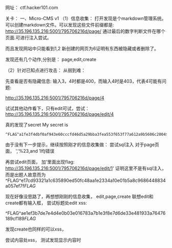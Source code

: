 网址：
ctf.hacker101.com

关卡：
一、Micro-CMS v1
（1）信息收集：
打开发现是个markdown管理系统。
可以创建markdown文件。可以发现这些文件前缀都是:
http://35.196.135.216:5001/795706216d/page/
通过最后的数字判断文件在哪个页面.可进行注入尝试。

而且发现网站中只能看到1,2
新创建的网页为6证明有东西被隐藏或者删除了。

发现还有几个动作,分别是：
page,edit,create

（2）针对已知点进行攻击：
从弱到难：

先查看是否有隐藏信息:
输入3，4时都是400，而输入4时是403，代表4可能有问题:

http://35.196.135.216:5001/795706216d/page/4

试试其他动作看下，只有edit可试，尝试：
http://35.196.135.216:5001/795706216d/page/edit/4

真的发现了secret
My secret is 
```
^FLAG^a1fe3f4dbf0af943e60cccfd46d5a29bba3fea553f653f77a612a9b5606c2004$FLAG$
```

由于没有下一步提示，继续按照刚才的信息收集做：
尝试sql注入
对于page页面，
','%23,and 1均错误

再尝试edit页面，
加'里面出现flag:
http://35.196.135.216:5001/795706216d/page/edit/1'
证明这里不是有sql注入，而是出题人故意而为
^FLAG^e17cd93321a1c635890ed50fc48aa1e2334a10e01b5a8c9686448834a057ef7f$FLAG$

现在好像没思路了，再想想刚刚的信息收集，
edit,page,create
联想edit和create都有输入框，
尝试标题处edit xss:
<script>alert('1')</script>

^FLAG^ae1ef3b7de7e4d4e0b03e016783a7b1e3f8e7d6de33e481933a76476189cf189$FLAG$

发现create也同样的可以xss，

尝试内容处xss，
测试发现显示内容时<script>标签被过滤了。
此处怀疑点，接下来想办法绕xss。发现script标签被过滤了，

尝试用img
<img src="666" onclick="alert('1')"/>
查看源码发现flag:
flag="^FLAG^06a584e35f473b43e63cbe6da1fa8c2a84c4f938e3ca9b51251a52e5e5f218cf$FLAG$"

二、Micro-CMS v2

（1）信息收集
动作:
edit,page,create,login

发现不登录可以使用page操作
登录后才能edit,create
而且根据cms内公告信息可以看出用户名为admin

登录出可能有问题
(2)开始攻击

登录出尝试：
正常输入：admin Unknown user
万能密码：admin' or 1=1 or '1'='1 Invalid password

尝试登录语句是:

select from table_name where username=""
$row["password"]==$_POST["password"]